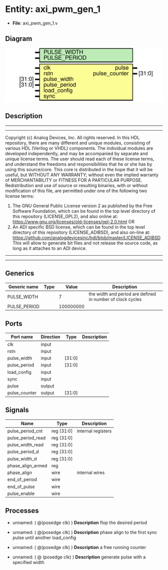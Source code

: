 # Entity: axi_pwm_gen_1

- **File**: axi_pwm_gen_1.v
## Diagram

![Diagram](axi_pwm_gen_1.svg "Diagram")
## Description

***************************************************************************
 ***************************************************************************
 Copyright (c) Analog Devices, Inc. All rights reserved.
 In this HDL repository, there are many different and unique modules, consisting
 of various HDL (Verilog or VHDL) components. The individual modules are
 developed independently, and may be accompanied by separate and unique license
 terms.
 The user should read each of these license terms, and understand the
 freedoms and responsibilities that he or she has by using this source/core.
 This core is distributed in the hope that it will be useful, but WITHOUT ANY
 WARRANTY; without even the implied warranty of MERCHANTABILITY or FITNESS FOR
 A PARTICULAR PURPOSE.
 Redistribution and use of source or resulting binaries, with or without modification
 of this file, are permitted under one of the following two license terms:
   1. The GNU General Public License version 2 as published by the
      Free Software Foundation, which can be found in the top level directory
      of this repository (LICENSE_GPL2), and also online at:
      <https://www.gnu.org/licenses/old-licenses/gpl-2.0.html>
 OR
   2. An ADI specific BSD license, which can be found in the top level directory
      of this repository (LICENSE_ADIBSD), and also on-line at:
      https://github.com/analogdevicesinc/hdl/blob/master/LICENSE_ADIBSD
      This will allow to generate bit files and not release the source code,
      as long as it attaches to an ADI device.
 ***************************************************************************
 ***************************************************************************
 
## Generics

| Generic name | Type | Value     | Description                                                 |
| ------------ | ---- | --------- | ----------------------------------------------------------- |
| PULSE_WIDTH  |      | 7         | the width and period are defined in number of clock cycles  |
| PULSE_PERIOD |      | 100000000 |                                                             |
## Ports

| Port name     | Direction | Type   | Description |
| ------------- | --------- | ------ | ----------- |
| clk           | input     |        |             |
| rstn          | input     |        |             |
| pulse_width   | input     | [31:0] |             |
| pulse_period  | input     | [31:0] |             |
| load_config   | input     |        |             |
| sync          | input     |        |             |
| pulse         | output    |        |             |
| pulse_counter | output    | [31:0] |             |
## Signals

| Name              | Type           | Description         |
| ----------------- | -------------- | ------------------- |
| pulse_period_cnt  | reg     [31:0] | internal registers  |
| pulse_period_read | reg     [31:0] |                     |
| pulse_width_read  | reg     [31:0] |                     |
| pulse_period_d    | reg     [31:0] |                     |
| pulse_width_d     | reg     [31:0] |                     |
| phase_align_armed | reg            |                     |
| phase_align       | wire           | internal wires      |
| end_of_period     | wire           |                     |
| end_of_pulse      | wire           |                     |
| pulse_enable      | wire           |                     |
## Processes
- unnamed: ( @(posedge clk) )
**Description**
flop the desired period

- unnamed: ( @(posedge clk) )
**Description**
phase align to the first sync pulse until another load_config

- unnamed: ( @(posedge clk) )
**Description**
a free running counter

- unnamed: ( @ (posedge clk) )
**Description**
generate pulse with a specified width

